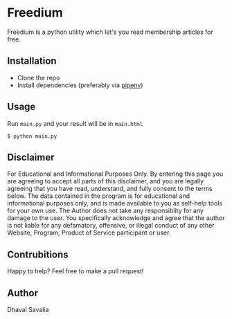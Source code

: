 # Freedium

Freedium is a python utility which let's you read membership articles for free.

## Installation

* Clone the repo 
* Install dependencies (preferably via [pipenv](https://pipenv.pypa.io/en/latest/))
  
## Usage

Run `main.py` and your result will be in `main.html`

    $ python main.py

## Disclaimer

For Educational and Informational Purposes Only. By entering this page you are agreeing to accept all parts of this disclaimer, and you are legally agreeing that you have read, understand, and fully consent to the terms below. The data contained in the program is for educational and informational purposes only, and is made available to you as self-help tools for your own use. The Author does not take any responsiblity for any damage to the user. You specifically acknowledge and agree that the author is not liable for any defamatory, offensive, or illegal conduct of any other Website, Program, Product of Service participant or user.

## Contrubitions

Happy to help? Feel free to make a pull request!

## Author

Dhaval Savalia